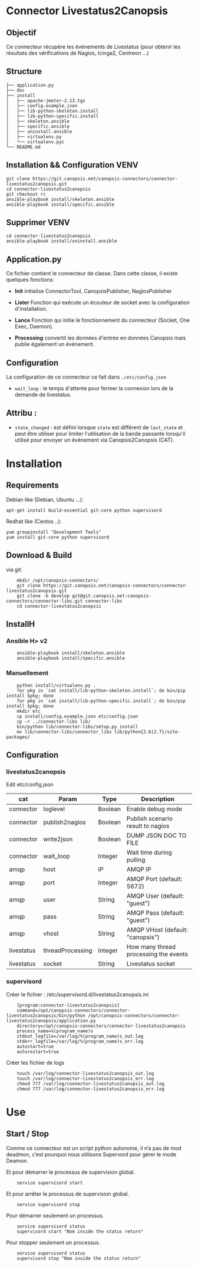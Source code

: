 # Connector Livestatus2Canopsis

## Objectif

Ce connecteur récupère les événements de Livestatus (pour obtenir les résultats des vérifications de Nagios, Icinga2, Centreon ...)

## Structure

```
├── application.py
├── doc
├── install
│   ├── apache-jmeter-2.13.tgz
│   ├── config.example.json
│   ├── lib-python-skeleton.install
│   ├── lib-python-specific.install
│   ├── skeleton.ansible
│   ├── specific.ansible
│   ├── uninstall.ansible
│   ├── virtualenv.py
│   └── virtualenv.pyc
└── README.md
```

## Installation && Configuration VENV

```
git clone https://git.canopsis.net/canopsis-connectors/connector-livestatus2canopsis.git
cd connector-livestatus2canopsis
git checkout rc
ansible-playbook install/skeleton.ansible
ansible-playbook install/specific.ansible
```

## Supprimer VENV

```
cd connector-livestatus2canopsis
ansible-playbook install/uninstall.ansible
```

## Application.py

Ce fichier contient le connecteur de classe. Dans cette classe, il existe quelques fonctions:

* **Init** initialise ConnectorTool, CanopsisPublisher, NagiosPublisher

* **Lister** Fonction qui exécute un écouteur de socket avec la configuration d'installation.

* **Lance** Fonction qui initie le fonctionnement du connecteur (Socket, One Exec, Daemon).

* **Processing** convertit les données d'entrée en données Canopsis mais publie également un événement.

## Configuration 
La configuration de ce connecteur ce fait dans `./etc/config.json`

* `wait_loop` :  le temps d'attente pour fermer la connexion lors de la demande de livestatus.

## Attribu : 
* `state_changed` : est défini lorsque `state` est différent de `last_state` et peut être utiliser pour limiter l'utilisation de la bande passante lorsqu'il utilisé pour envoyer un événement via Canopsis2Canopsis (CAT).

# Installation

## Requirements

Debian like (Debian, Ubuntu ...):

```
apt-get install build-essential git-core python supervisord
```

Redhat like (Centos ..):

```
yum groupinstall "Development Tools"
yum install git-core python supervisord
```

## Download & Build

via git:

``` 
    mkdir /opt/canopsis-connectors/
    git clone https://git.canopsis.net/canopsis-connectors/connector-livestatus2canopsis.git
    git clone -b develop git@git.canopsis.net:canopsis-connectors/connector-libs.git connector-libs
    cd connector-livestatus2canopsis
```

## InstallH


### Ansible H> v2

```
    ansible-playbook install/skeleton.ansible
    ansible-playbook install/specific.ansible
```

### Manuellement

```
    python install/virtualenv.py .
    for pkg in `cat install/lib-python-skeleton.install`; do bin/pip install $pkg; done
    for pkg in `cat install/lib-python-specific.install`; do bin/pip install $pkg; done
    mkdir etc
    cp install/config.example.json etc/config.json
    cp -r ../connector-libs lib/
    bin/python lib/connector-libs/setup.py install
    mv lib/connector-libs/connector_libs lib/python{2.6|2.7}/site-packages/
```

## Configuration

### livestatus2canopsis

Edit etc/config.json

| cat        | Param            | Type    | Description                           |
|------------|------------------|---------|---------------------------------------|
| connector  | loglevel         | Boolean | Enable debug mode                     |
| connector  | publish2nagios   | Boolean | Publish scenario result to nagios     |
| connector  | write2json       | Boolean | DUMP JSON DOC TO FILE                 |
| connector  | wait_loop        | Integer | Wait time during pulling              |
| amqp       | host             | IP      | AMQP IP                               |
| amqp       | port             | Integer | AMQP Port (default: 5672)             |
| amqp       | user             | String  | AMQP User (default: "guest")          |
| amqp       | pass             | String  | AMQP Pass (default: "guest")          |
| amqp       | vhost            | String  | AMQP VHost (default: "canopsis")      |
| livestatus | threadProcessing | Integer | How many thread processing the events |
| livestatus | socket           | String  | Livestatus socket                     |

### supervisord

Créer le fichier : /etc/supervisord.d/livestatus2canopsis.ini

```
    [program:connector-livestatus2canopsis]
    command=/opt/canopsis-connectors/connector-livestatus2canopsis/bin/python /opt/canopsis-connectors/connector-livestatus2canopsis/application.py
    directory=/opt/canopsis-connectors/connector-livestatus2canopsis
    process_name=%(program_name)s
    stdout_logfile=/var/log/%(program_name)s_out.log
    stderr_logfile=/var/log/%(program_name)s_err.log
    autostart=true
    autorestart=true
```
Créer les fichier de logs

```
    touch /var/log/connector-livestatus2canopsis_out.log
    touch /var/log/connector-livestatus2canopsis_err.log
    chmod 777 /var/log/connector-livestatus2canopsis_out.log
    chmod 777 /var/log/connector-livestatus2canopsis_err.log
```

# Use

## Start / Stop

Comme ce connecteur est un script python autonome, il n’a pas de mod deadmon, c’est pourquoi nous utilisons Supervord pour gérer le mode Deamon.

Et pour démarrer le processus de supervision global.

```
    service supervisord start
```

Et pour arrêter le processus de supervision global.

```
    service supervisord stop
```

Pour démarrer seulement un processus.

```
	service supervisord status
	supervisord start "Nom inside the status return"
```

Pour stopper seulement un processus.

```
	service supervisord status
	supervisord stop "Nom inside the status return"
```

